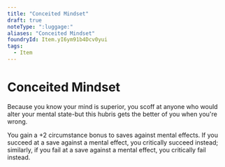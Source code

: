 ```yaml
---
title: "Conceited Mindset"
draft: true
noteType: ":luggage:"
aliases: "Conceited Mindset"
foundryId: Item.yI6ym91b4Dcv0yui
tags:
  - Item
---
```


# Conceited Mindset

Because you know your mind is superior, you scoff at anyone who would alter your mental state-but this hubris gets the better of you when you're wrong.

You gain a +2 circumstance bonus to saves against mental effects. If you succeed at a save against a mental effect, you critically succeed instead; similarly, if you fail at a save against a mental effect, you critically fail instead.
